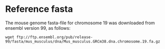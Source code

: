 # Reference fasta

The mouse genome fasta-file for chromosome 19 was downloaded from ensembl version 99, as follows:

```
wget ftp://ftp.ensembl.org/pub/release-99/fasta/mus_musculus/dna/Mus_musculus.GRCm38.dna.chromosome.19.fa.gz
```
